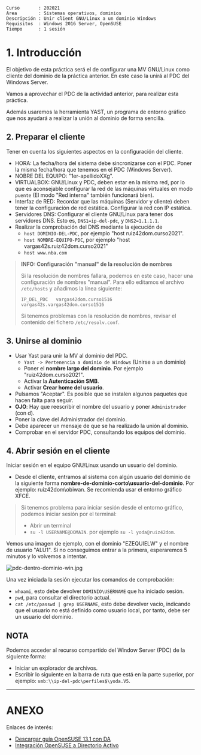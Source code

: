 
```
Curso       : 202021
Area        : Sistemas operativos, dominios
Descripción : Unir client GNU/Linux a un dominio Windows
Requisitos  : Windows 2016 Server, OpenSUSE
Tiempo      : 1 sesión
```

# 1. Introducción

El objetivo de esta práctica será el de configurar una MV GNU/Linux como cliente del dominio de la práctica anterior.
En este caso la unirá al PDC del Windows Server.

Vamos a aprovechar el PDC de la actividad anterior, para realizar esta práctica.

Además usaremos la herramienta YAST, un programa de entorno
gráfico que nos ayudará a realizar la unión al dominio de forma sencilla.

## 2. Preparar el cliente

Tener en cuenta los siguientes aspectos en la configuración del cliente.
* HORA: La fecha/hora del sistema debe sincronizarse con el PDC. Poner la misma fecha/hora
que tenemos en el PDC (Windows Server).
* NOBRE DEL EQUIPO: "1er-apellidoXXg".
* VIRTUALBOX: GNU/Linux y PDC, deben estar en la misma red, por lo que es aconsejable configurar la red de las máquinas virtuales en modo `puente` (El modo "Red interna" también funcionará bien).
* Interfaz de RED: Recordar que las máquinas (Servidor y cliente) deben tener la configuración de red estática. Configurar la red con IP estática.
* Servidores DNS: Configurar el cliente GNU/Linux para tener dos servidores DNS.
Esto es, `DNS1=ip-del-pdc`, y `DNS2=1.1.1.1`.
* Realizar la comprobación del DNS mediante la ejecución de
    * `host DOMINIO-DEL-PDC`, por ejemplo "host ruiz42dom.curso2021".
    * `host NOMBRE-EQUIPO-PDC`, por ejemplo "host vargas42s.ruiz42dom.curso2021"
    * `host www.nba.com`

> **INFO: Configuración "manual" de la resolución de nombres**
>
> Si la resolución de nombres fallara,  podemos en este caso, hacer
una configuración de nombres "manual".
> Para ello editamos el archivo `/etc/hosts` y añadimos la línea siguiente:
>
> `IP_DEL_PDC   vargas42dom.curso1516   vargas42s.vargas42dom.curso1516`
>
> Si tenemos problemas con la resolución de nombres, revisar el contenido
del fichero `/etc/resolv.conf`.

## 3. Unirse al dominio

* Usar Yast para unir la MV al dominio del PDC.
    * `Yast -> Pertenencia a dominio de Windows` (Unirse a un dominio)
    * Poner el **nombre largo del dominio**. Por ejemplo "ruiz42dom.curso2021".
    * Activar la **Autenticación SMB**.
    * Activar **Crear home del usuario**.
* Pulsamos "Aceptar". Es posible que se instalen algunos paquetes que hacen falta para seguir.
* **OJO**: Hay que reescribir el nombre del usuario y poner `Administrador` (con d).
* Poner la clave del Administrador del dominio.
* Debe aparecer un mensaje de que se ha realizado la unión al dominio.
* Comprobar en el servidor PDC, consultando los equipos del dominio.

## 4. Abrir sesión en el cliente

Iniciar sesión en el equipo GNU/Linux usando un usuario del dominio.
* Desde el cliente, entramos al sistema con algún usuario del dominio de la siguiente forma **nombre-de-dominio-corto\usuario-del-dominio**. Por ejemplo: ruiz42dom\obiwan. Se recomienda usar el entorno gráfico XFCE.

> Si tenemos problema para iniciar sesión desde el entorno gráfico, podemos iniciar
sesión por el terminal:
> * Abrir un terminal
> * `su -l USERNAME@DOMAIN`. por ejemplo `su -l yoda@ruiz42dom`.

Vemos una imagen de ejemplo, con el dominio "EZEQUIELW" y el nombre de usuario "ALU1".
Si no conseguimos entrar a la primera, esperaremos 5 minutos y lo volvemos a intentar.

![pdc-dentro-dominio-win.jpg](./files/pdc-dentro-dominio-win.jpg)

Una vez iniciada la sesión ejecutar los comandos de comprobación:
* `whoami`, esto debe devolver `DOMINIO\USERNAME` que ha iniciado sesión.
* `pwd`, para consultar el directorio actual.
* `cat /etc/passwd | grep USERNAME`, esto debe devolver vacío, indicando
que el usuario no está definido como usuario local, por tanto, debe ser
un usuario del dominio.

## NOTA

Podemos acceder al recurso compartido del Window Server (PDC) de la siguiente forma:
* Iniciar un explorador de archivos.
* Escribir lo siguiente en la barra de ruta que está en la parte superior, por ejemplo: `smb:\\ip-del-pdc\perfiles$\yoda.V5`.

---

# ANEXO

Enlaces de interés:
* [Descargar guía OpenSUSE 13.1 con DA](http://www.mediafire.com/download/513w206qbg014bv/openSUSE+13.1+con+Active+Directory+Gu%C3%ADa+Ilustrada.zip)
* [Integración OpenSUSE a Directorio Activo](https://es.opensuse.org/Integraci%C3%B3n_de_Directorio_Activo)
